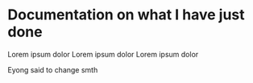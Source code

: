 # Documentation on what I have just done

Lorem ipsum dolor
Lorem ipsum dolor
Lorem ipsum dolor

Eyong said to change smth



